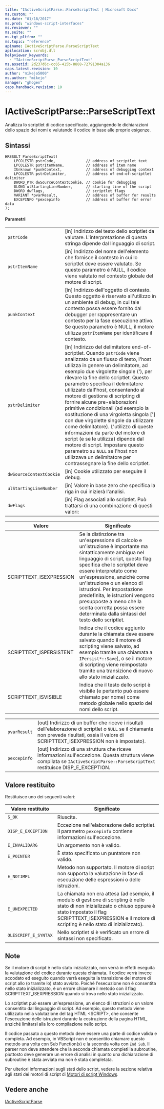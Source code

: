 ```yaml
---
title: "IActiveScriptParse::ParseScriptText | Microsoft Docs"
ms.custom: ""
ms.date: "01/18/2017"
ms.prod: "windows-script-interfaces"
ms.reviewer: ""
ms.suite: ""
ms.tgt_pltfrm: ""
ms.topic: "reference"
apiname: IActiveScriptParse.ParseScriptText
apilocation: scrobj.dll
helpviewer_keywords: 
  - "IActiveScriptParse_ParseScriptText"
ms.assetid: 2d237d6c-cc65-415b-8808-72791304a136
caps.latest.revision: 10
author: "mikejo5000"
ms.author: "mikejo"
manager: "ghogen"
caps.handback.revision: 10
---
```

# IActiveScriptParse::ParseScriptText
Analizza lo scriptlet di codice specificato, aggiungendo le dichiarazioni dello spazio dei nomi e valutando il codice in base alle proprie esigenze.  
  
## Sintassi  
  
```  
HRESULT ParseScriptText(  
    LPCOLESTR pstrCode,              // address of scriptlet text  
    LPCOLESTR pstrItemName,          // address of item name  
    IUnknown *punkContext,           // address of debugging context  
    LPCOLESTR pstrDelimiter,         // address of end-of-scriptlet delimiter  
    DWORD_PTR dwSourceContextCookie, // cookie for debugging  
    ULONG ulStartingLineNumber,      // starting line of the script  
    DWORD dwFlags,                   // scriptlet flags  
    VARIANT *pvarResult,             // address of buffer for results  
    EXCEPINFO *pexcepinfo            // address of buffer for error data  
);  
```  
  
#### Parametri  
  
|||  
|-|-|  
|`pstrCode`|\[in\] Indirizzo del testo dello scriptlet da valutare.  L'interpretazione di questa stringa dipende dal linguaggio di script.|  
|`pstrItemName`|\[in\] Indirizzo del nome dell'elemento che fornisce il contesto in cui lo scriptlet deve essere valutato.  Se questo parametro è NULL, il codice viene valutato nel contesto globale del motore di script.|  
|`punkContext`|\[in\] Indirizzo dell'oggetto di contesto.  Questo oggetto è riservato all'utilizzo in un ambiente di debug, in cui tale contesto possa essere fornito dal debugger per rappresentare un contesto per la fase esecuzione attivo.  Se questo parametro è NULL, il motore utilizza `pstrItemName` per identificare il contesto.|  
|`pstrDelimiter`|\[in\] Indirizzo del delimitatore end\-of\-scriptlet.  Quando `pstrCode` viene analizzato da un flusso di testo, l'host utilizza in genere un delimitatore, ad esempio due virgolette singole \('\), per rilevare la fine dello scriptlet.  Questo parametro specifica il delimitatore utilizzato dall'host, consentendo al motore di gestione di scripting di fornire alcune pre\-elaborazioni primitive condizionali \(ad esempio la sostituzione di una virgoletta singola \['\] con due virgolette singole da utilizzare come delimitatore\).  L'utilizzo di queste informazioni da parte del motore di script \(e se le utilizza\) dipende dal motore di script.  Impostare questo parametro su `NULL` se l'host non utilizzava un delimitatore per contrassegnare la fine dello scriptlet.|  
|`dwSourceContextCookie`|\[in\] Cookie utilizzato per eseguire il debug.|  
|`ulStartingLineNumber`|\[in\] Valore in base zero che specifica la riga in cui inizierà l'analisi.|  
|`dwFlags`|\[in\] Flag associati allo scriptlet.  Può trattarsi di una combinazione di questi valori:|  
  
|Valore|Significato|  
|------------|-----------------|  
|SCRIPTTEXT\_ISEXPRESSION|Se la distinzione tra un'espressione di calcolo e un'istruzione è importante ma sintatticamente ambigua nel linguaggio di script, questo flag specifica che lo scriptlet deve essere interpretato come un'espressione, anziché come un'istruzione o un elenco di istruzioni.  Per impostazione predefinita, le istruzioni vengono presupposte a meno che la scelta corretta possa essere determinata dalla sintassi del testo dello scriptlet.|  
|SCRIPTTEXT\_ISPERSISTENT|Indica che il codice aggiunto durante la chiamata deve essere salvato quando il motore di scripting viene salvato, ad esempio tramite una chiamata a `IPersist*::Save`\), o se il motore di scripting viene reimpostato tramite una transizione di nuovo allo stato inizializzato.|  
|SCRIPTTEXT\_ISVISIBLE|Indica che il testo dello script è visibile \(e pertanto può essere chiamato per nome\) come metodo globale nello spazio dei nomi dello script.|  
  
|||  
|-|-|  
|`pvarResult`|\[out\] Indirizzo di un buffer che riceve i risultati dell'elaborazione di scriptlet o `NULL` se il chiamante non prevede risultati, ossia il valore di SCRIPTTEXT\_ISEXPRESSION non è impostato\).|  
|`pexcepinfo`|\[out\] Indirizzo di una struttura che riceve informazioni sull'eccezione.  Questa struttura viene compilata se `IActiveScriptParse::ParseScriptText` restituisce DISP\_E\_EXCEPTION.|  
  
## Valore restituito  
 Restituisce uno dei seguenti valori:  
  
|Valore restituito|Significato|  
|-----------------------|-----------------|  
|`S_OK`|Riuscita.|  
|`DISP_E_EXCEPTION`|Eccezione nell'elaborazione dello scriptlet.  Il parametro `pexcepinfo` contiene informazioni sull'eccezione.|  
|`E_INVALIDARG`|Un argomento non è valido.|  
|`E_POINTER`|È stato specificato un puntatore non valido.|  
|`E_NOTIMPL`|Metodo non supportato.  Il motore di script non supporta la valutazione in fase di esecuzione delle espressioni o delle istruzioni.|  
|`E_UNEXPECTED`|La chiamata non era attesa \(ad esempio, il modulo di gestione di scripting è nello stato di non inizializzato o chiuso oppure è stato impostato il flag SCRIPTTEXT\_ISEXPRESSION e il motore di scripting è nello stato di inizializzato\).|  
|`OLESCRIPT_E_SYNTAX`|Nello scriptlet si è verificato un errore di sintassi non specificato.|  
  
## Note  
 Se il motore di script è nello stato inizializzato, non verrà in effetti eseguita la valutazione del codice durante questa chiamata. Il codice verrà invece accodato ed eseguito quando verrà eseguita la transizione del motore di script allo \(o tramite lo\) stato avviato.  Poiché l'esecuzione non è consentita nello stato inizializzato, è un errore chiamare il metodo con il flag SCRIPTTEXT\_ISEXPRESSION quando si trova nello stato inizializzato.  
  
 Lo scriptlet può essere un'espressione, un elenco di istruzioni o un valore consentito dal linguaggio di script.  Ad esempio, questo metodo viene utilizzato nella valutazione del tag HTML \<SCRIPT\>, che consente l'esecuzione delle istruzioni durante la costruzione della pagina HTML, anziché limitarsi alla loro compilazione nello script.  
  
 Il codice passato a questo metodo deve essere una parte di codice valida e completa.  Ad esempio, in VBScript non è consentito chiamare questo metodo una volta con Sub Function\(x\) e la seconda volta con `End Sub`.  Il parser non deve attendere che la seconda chiamata completi la subroutine, piuttosto deve generare un errore di analisi in quanto una dichiarazione di subroutine è stata avviata ma non è stata completata.  
  
 Per ulteriori informazioni sugli stati dello script, vedere la sezione relativa agli stati dei motori di script di [Motori di script Windows](../../winscript/windows-script-engines.md).  
  
## Vedere anche  
 [IActiveScriptParse](../../winscript/reference/iactivescriptparse.md)
